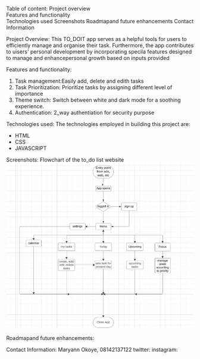 Table of content: 
Project overview<br>
Features and functionality<br>
Technologies used
Screenshots
Roadmapand future enhancements
Contact Information

Project Overview:
This TO_DOIT app serves as a helpful tools for users to efficiently manage and organise their task. Furthermore, the app contributes to uisers' personal development by incorporating specila features designed to manage and enhancepersonal growth based on inputs provided

Features and functionality:
1. Task management:Easily add, delete and edith tasks
2. Task Prioritization: Prioritize tasks by assigning different level of importance
3. Theme switch: Switch between white and dark mode for a soothing experience.
4. Authentication: 2_way authentiation for security purpose

Technologies used:
The technologies employed in building this project are:
* HTML
* CSS
* JAVASCRIPT

Screenshots:
Flowchart of the to_do list website
<img src="images/Screenshot.png" alt="flowchart picture">

Roadmapand future enhancements:


Contact Information:
Maryann Okoye, 08142137122
twitter:
instagram:

